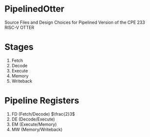 # PipelinedOtter
Source Files and Design Choices for Pipelined Version of the CPE 233 RISC-V OTTER

# Stages
1. Fetch
2. Decode
3. Execute
4. Memory
5. Writeback

# Pipeline Registers
1. FD (Fetch/Decode)
 $\frac{2}3$
2. DE (Decode/Execute)
3. EM (Execute/Memory)
4. MW (Memory/Writeback)


